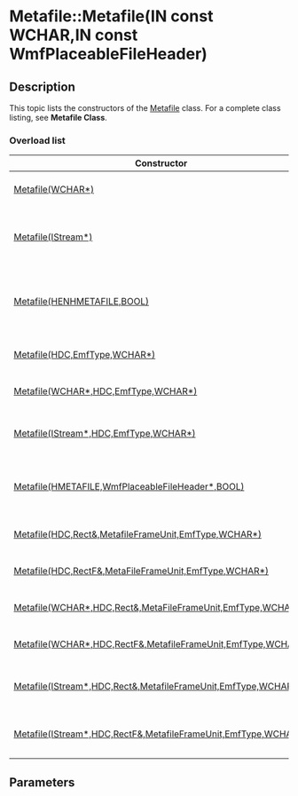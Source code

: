 # Metafile::Metafile(IN const WCHAR,IN const WmfPlaceableFileHeader)

## Description

This topic lists the constructors of the
[Metafile](https://learn.microsoft.com/windows/desktop/api/gdiplusheaders/nl-gdiplusheaders-metafile) class. For a complete class listing, see **Metafile Class**.

### Overload list

| Constructor | Description |
| --- | --- |
| [Metafile(WCHAR*)](https://learn.microsoft.com/previous-versions/ms535285(v=vs.85)) | Creates a [Metafile::Metafile](https://learn.microsoft.com/previous-versions/ms535285(v=vs.85)) object for playback. |
| [Metafile(IStream*)](https://learn.microsoft.com/previous-versions/ms535294(v=vs.85)) | Creates a [Metafile::Metafile](https://learn.microsoft.com/previous-versions/ms535294(v=vs.85)) object from an [IStream](https://learn.microsoft.com/windows/desktop/api/objidl/nn-objidl-istream) interface for playback. |
| [Metafile(HENHMETAFILE,BOOL)](https://learn.microsoft.com/windows/desktop/api/gdiplusheaders/nf-gdiplusheaders-metafile-metafile(inhenhmetafile_inbool)) | Creates a GDI+ [Metafile::Metafile](https://learn.microsoft.com/windows/desktop/api/gdiplusheaders/nf-gdiplusheaders-metafile-metafile(inhenhmetafile_inbool)) object for playback based on a GDI Enhanced Metafile (EMF) file. |
| [Metafile(HDC,EmfType,WCHAR*)](https://learn.microsoft.com/previous-versions/ms535284(v=vs.85)) | Creates a [Metafile::Metafile](https://learn.microsoft.com/previous-versions/ms535284(v=vs.85)) object for recording. |
| [Metafile(WCHAR*,HDC,EmfType,WCHAR*)](https://learn.microsoft.com/previous-versions/ms535293(v=vs.85)) | Creates a [Metafile::Metafile](https://learn.microsoft.com/previous-versions/ms535293(v=vs.85)) object for recording. |
| [Metafile(IStream*,HDC,EmfType,WCHAR*)](https://learn.microsoft.com/previous-versions/ms535290(v=vs.85)) | Creates a [Metafile::Metafile](https://learn.microsoft.com/previous-versions/ms535290(v=vs.85)) object for recording to an [IStream](https://learn.microsoft.com/windows/desktop/api/objidl/nn-objidl-istream) interface. |
| [Metafile(HMETAFILE,WmfPlaceableFileHeader*,BOOL)](https://learn.microsoft.com/previous-versions/ms535287(v=vs.85)) | Creates a GDI+[Metafile::Metafile](https://learn.microsoft.com/previous-versions/ms535287(v=vs.85)) object for recording. The format will be placeable metafile. |
| [Metafile(HDC,Rect&,MetafileFrameUnit,EmfType,WCHAR*)](https://learn.microsoft.com/previous-versions/ms535296(v=vs.85)) | Creates a [Metafile::Metafile](https://learn.microsoft.com/previous-versions/ms535296(v=vs.85)) object for recording. |
| [Metafile(HDC,RectF&,MetaFileFrameUnit,EmfType,WCHAR*)](https://learn.microsoft.com/previous-versions/ms535286(v=vs.85)) | Creates a [Metafile::Metafile](https://learn.microsoft.com/previous-versions/ms535286(v=vs.85)) object for recording. |
| [Metafile(WCHAR*,HDC,Rect&,MetaFileFrameUnit,EmfType,WCHAR*)](https://learn.microsoft.com/previous-versions/ms535288(v=vs.85)) | Creates a [Metafile::Metafile](https://learn.microsoft.com/previous-versions/ms535288(v=vs.85)) object for recording. |
| [Metafile(WCHAR*,HDC,RectF&,MetafileFrameUnit,EmfType,WCHAR*)](https://learn.microsoft.com/previous-versions/ms535292(v=vs.85)) | Creates a [Metafile::Metafile](https://learn.microsoft.com/previous-versions/ms535292(v=vs.85)) object for recording. |
| [Metafile(IStream*,HDC,Rect&,MetafileFrameUnit,EmfType,WCHAR*)](https://learn.microsoft.com/previous-versions/ms535291(v=vs.85)) | Creates a [Metafile::Metafile](https://learn.microsoft.com/previous-versions/ms535291(v=vs.85)) object for recording to an [IStream](https://learn.microsoft.com/windows/desktop/api/objidl/nn-objidl-istream) interface. |
| [Metafile(IStream*,HDC,RectF&,MetafileFrameUnit,EmfType,WCHAR*)](https://learn.microsoft.com/previous-versions/ms535289(v=vs.85)) | Creates a [Metafile::Metafile](https://learn.microsoft.com/previous-versions/ms535289(v=vs.85)) object for recording to an [IStream](https://learn.microsoft.com/windows/desktop/api/objidl/nn-objidl-istream) interface. |

## Parameters